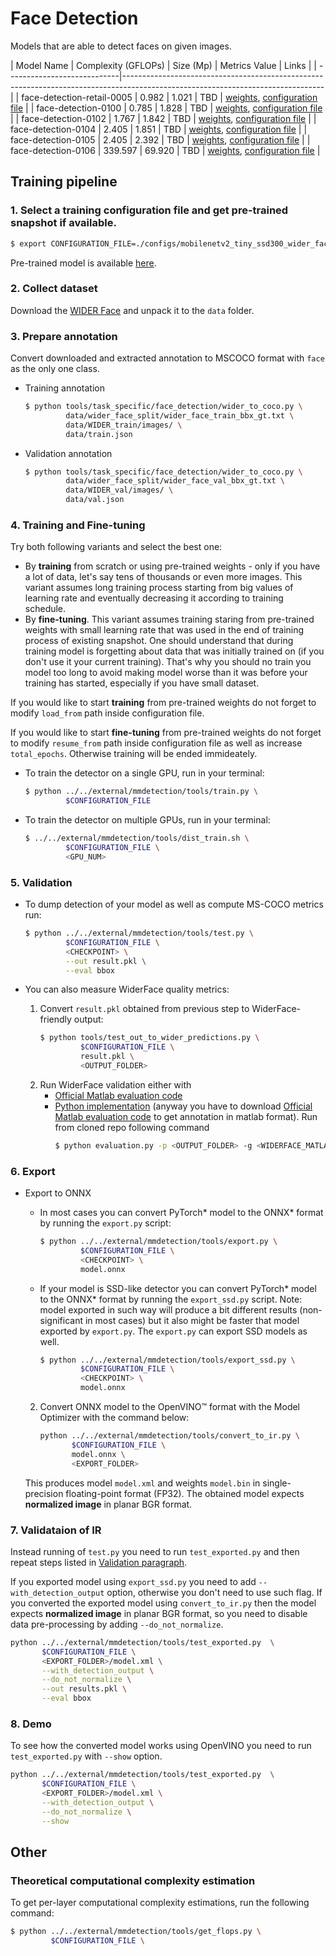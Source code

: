 # Face Detection

Models that are able to detect faces on given images.

| Model Name                  | Complexity (GFLOPs) | Size (Mp) | Metrics Value | Links                                                                        |
| ----------------------------|--------------------------------------------------------------------------------------------------------------------------------|
| face-detection-retail-0005  | 0.982               | 1.021     | TBD           | [weights](TBD), [configuration file](.configs/face-detection-retail-0005.py) |
| face-detection-0100         | 0.785               | 1.828     | TBD           | [weights](TBD), [configuration file](.configs/face-detection-0100.py)        |
| face-detection-0102         | 1.767               | 1.842     | TBD           | [weights](TBD), [configuration file](.configs/face-detection-0102.py)        |
| face-detection-0104         | 2.405               | 1.851     | TBD           | [weights](TBD), [configuration file](.configs/face-detection-0104.py)        |
| face-detection-0105         | 2.405               | 2.392     | TBD           | [weights](TBD), [configuration file](.configs/face-detection-0105.py)        |
| face-detection-0106         | 339.597             | 69.920    | TBD           | [weights](TBD), [configuration file](.configs/face-detection-0105.py)        |

## Training pipeline

### 1. Select a training configuration file and get pre-trained snapshot if available.

```bash
$ export CONFIGURATION_FILE=./configs/mobilenetv2_tiny_ssd300_wider_face.py
```

Pre-trained model is available [here](https://download.01.org/opencv/openvino_training_extensions/models/object_detection/wider_face_tiny_ssd_075x_epoch_70.pth).

### 2. Collect dataset

Download the [WIDER Face](http://shuoyang1213.me/WIDERFACE/) and unpack it to the `data` folder.

### 3. Prepare annotation

Convert downloaded and extracted annotation to MSCOCO format with `face` as the only one class.

* Training annotation
   ```bash
   $ python tools/task_specific/face_detection/wider_to_coco.py \
            data/wider_face_split/wider_face_train_bbx_gt.txt \
            data/WIDER_train/images/ \
            data/train.json
   ```

* Validation annotation
   ```bash
   $ python tools/task_specific/face_detection/wider_to_coco.py \
            data/wider_face_split/wider_face_val_bbx_gt.txt \
            data/WIDER_val/images/ \
            data/val.json
   ```

### 4. Training and Fine-tuning
Try both following variants and select the best one:
   * By **training** from scratch or using pre-trained weights - only if you have a lot of data, let's say tens of thousands or even more images. This variant assumes long training process starting from big values of learning rate and eventually decreasing it according to training schedule.
   * By **fine-tuning**. This variant assumes training staring from pre-trained weights with small learning rate that was used in the end of training process of existing snapshot. One should understand that during training model is forgetting about data that was initially trained on (if you don't use it your current training). That's why you should no train you model too long to avoid making model worse than it was before your training has started, especially if you have small dataset.

If you would like to start **training** from pre-trained weights do not forget to modify `load_from` path inside configuration file.

If you would like to start **fine-tuning** from pre-trained weights do not forget to modify `resume_from` path inside configuration file as well as increase `total_epochs`. Otherwise training will be ended immideately.
* To train the detector on a single GPU, run in your terminal:
   ```bash
   $ python ../../external/mmdetection/tools/train.py \
            $CONFIGURATION_FILE
   ```

* To train the detector on multiple GPUs, run in your terminal:
   ```bash
   $ ../../external/mmdetection/tools/dist_train.sh \
            $CONFIGURATION_FILE \
            <GPU_NUM>
   ```


### 5. Validation

* To dump detection of your model as well as compute MS-COCO metrics run:
   ```bash
   $ python ../../external/mmdetection/tools/test.py \
            $CONFIGURATION_FILE \
            <CHECKPOINT> \
            --out result.pkl \
            --eval bbox
   ```

* You can also measure WiderFace quality metrics:
  1. Convert `result.pkl` obtained from previous step to WiderFace-friendly output:
     ```bash
     $ python tools/test_out_to_wider_predictions.py \
              $CONFIGURATION_FILE \
              result.pkl \
              <OUTPUT_FOLDER>
     ```
  2. Run WiderFace validation either with
     * [Official Matlab evaluation code](http://shuoyang1213.me/WIDERFACE/support/eval_script/eval_tools.zip)
     * [Python implementation](https://github.com/wondervictor/WiderFace-Evaluation) (anyway you have to download [Official Matlab evaluation code](http://shuoyang1213.me/WIDERFACE/support/eval_script/eval_tools.zip) to get annotation in matlab format). Run from cloned repo following command
        ```bash
        $ python evaluation.py -p <OUTPUT_FOLDER> -g <WIDERFACE_MATLAB_ANNOTATION>
        ```

### 6. Export
* Export to ONNX
  * In most cases you can convert PyTorch\* model to the ONNX\* format by running the `export.py` script:
     ```bash
     $ python ../../external/mmdetection/tools/export.py \
              $CONFIGURATION_FILE \
              <CHECKPOINT> \
              model.onnx
     ```

  * If your model is SSD-like detector you can convert PyTorch\* model to the ONNX\* format by running the `export_ssd.py` script. Note: model exported in such way will produce a bit different results (non-significant in most cases) but it also might be faster that model exported by `export.py`. The `export.py` can export SSD models as well.
     ```bash
     $ python ../../external/mmdetection/tools/export_ssd.py \
              $CONFIGURATION_FILE \
              <CHECKPOINT> \
              model.onnx
     ```
  2. Convert ONNX model to the OpenVINO™ format with the Model Optimizer with the command below:
     ```bash
     python ../../external/mmdetection/tools/convert_to_ir.py \
            $CONFIGURATION_FILE \
            model.onnx \
            <EXPORT_FOLDER>
     ```
    This produces model `model.xml` and weights `model.bin` in single-precision floating-point format
    (FP32). The obtained model expects **normalized image** in planar BGR format.

### 7. Validataion of IR

Instead running of `test.py` you need to run `test_exported.py` and then repeat steps listed in [Validation paragraph](#5-validation).

If you exported model using `export_ssd.py` you need to add `--with_detection_output` option, otherwise you don't need to use such flag. If you converted the exported model using `convert_to_ir.py` then the model expects **normalized image** in planar BGR format, so you need to disable data pre-processing by adding `--do_not_normalize`.
   ```bash
   python ../../external/mmdetection/tools/test_exported.py  \
          $CONFIGURATION_FILE \
          <EXPORT_FOLDER>/model.xml \
          --with_detection_output \
          --do_not_normalize \
          --out results.pkl \
          --eval bbox
   ```

### 8. Demo

To see how the converted model works using OpenVINO you need to run `test_exported.py` with `--show` option.
   ```bash
   python ../../external/mmdetection/tools/test_exported.py  \
          $CONFIGURATION_FILE \
          <EXPORT_FOLDER>/model.xml \
          --with_detection_output \
          --do_not_normalize \
          --show
   ```


## Other
### Theoretical computational complexity estimation

To get per-layer computational complexity estimations, run the following command:
   ```bash
   $ python ../../external/mmdetection/tools/get_flops.py \
            $CONFIGURATION_FILE \
   ```
